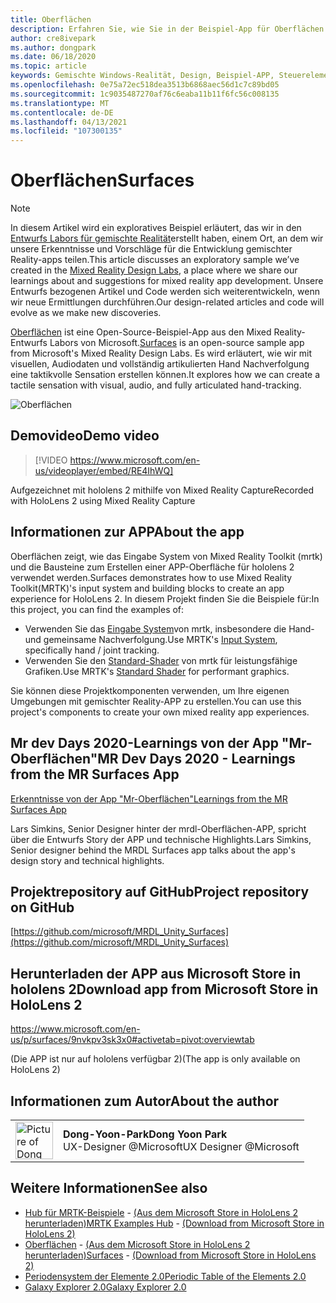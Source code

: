 ```yaml
---
title: Oberflächen
description: Erfahren Sie, wie Sie in der Beispiel-App für Oberflächen mit visuellen, Audio-und Hand zeitast-und Hand zeitast-
author: cre8ivepark
ms.author: dongpark
ms.date: 06/18/2020
ms.topic: article
keywords: Gemischte Windows-Realität, Design, Beispiel-APP, Steuerelemente, mrtk, Mixed Reality Toolkit, Unity, Beispiel-apps, Beispiel-apps, Open Source, Microsoft Store, hololens, Mixed Reality-Headset, Windows Mixed Reality-Headset, Virtual Reality-Headset
ms.openlocfilehash: 0e75a72ec518dea3513b6868aec56d1c7c89bd05
ms.sourcegitcommit: 1c9035487270af76c6eaba11b11f6fc56c008135
ms.translationtype: MT
ms.contentlocale: de-DE
ms.lasthandoff: 04/13/2021
ms.locfileid: "107300135"
---
```

# <a name="surfaces"></a><span data-ttu-id="e181e-104">Oberflächen</span><span class="sxs-lookup"><span data-stu-id="e181e-104">Surfaces</span></span>

>[!NOTE]
><span data-ttu-id="e181e-105">In diesem Artikel wird ein exploratives Beispiel erläutert, das wir in den [Entwurfs Labors für gemischte Realität](https://github.com/Microsoft/MRDesignLabs_Unity)erstellt haben, einem Ort, an dem wir unsere Erkenntnisse und Vorschläge für die Entwicklung gemischter Reality-apps teilen.</span><span class="sxs-lookup"><span data-stu-id="e181e-105">This article discusses an exploratory sample we’ve created in the [Mixed Reality Design Labs](https://github.com/Microsoft/MRDesignLabs_Unity), a place where we share our learnings about and suggestions for mixed reality app development.</span></span> <span data-ttu-id="e181e-106">Unsere Entwurfs bezogenen Artikel und Code werden sich weiterentwickeln, wenn wir neue Ermittlungen durchführen.</span><span class="sxs-lookup"><span data-stu-id="e181e-106">Our design-related articles and code will evolve as we make new discoveries.</span></span>

<span data-ttu-id="e181e-107">[Oberflächen](https://github.com/microsoft/MRDL_Unity_Surfaces)  ist eine Open-Source-Beispiel-App aus den Mixed Reality-Entwurfs Labors von Microsoft.</span><span class="sxs-lookup"><span data-stu-id="e181e-107">[Surfaces](https://github.com/microsoft/MRDL_Unity_Surfaces)  is an open-source sample app from Microsoft's Mixed Reality Design Labs.</span></span> <span data-ttu-id="e181e-108">Es wird erläutert, wie wir mit visuellen, Audiodaten und vollständig artikulierten Hand Nachverfolgung eine taktikvolle Sensation erstellen können.</span><span class="sxs-lookup"><span data-stu-id="e181e-108">It explores how we can create a tactile sensation with visual, audio, and fully articulated hand-tracking.</span></span>

![Oberflächen](images/MRDL_Surfaces_1.jpg)

## <a name="demo-video"></a><span data-ttu-id="e181e-110">Demovideo</span><span class="sxs-lookup"><span data-stu-id="e181e-110">Demo video</span></span> 

> [!VIDEO https://www.microsoft.com/en-us/videoplayer/embed/RE4IhWQ]

<span data-ttu-id="e181e-111">Aufgezeichnet mit hololens 2 mithilfe von Mixed Reality Capture</span><span class="sxs-lookup"><span data-stu-id="e181e-111">Recorded with HoloLens 2 using Mixed Reality Capture</span></span>

## <a name="about-the-app"></a><span data-ttu-id="e181e-112">Informationen zur APP</span><span class="sxs-lookup"><span data-stu-id="e181e-112">About the app</span></span>

<span data-ttu-id="e181e-113">Oberflächen zeigt, wie das Eingabe System von Mixed Reality Toolkit (mrtk) und die Bausteine zum Erstellen einer APP-Oberfläche für hololens 2 verwendet werden.</span><span class="sxs-lookup"><span data-stu-id="e181e-113">Surfaces demonstrates how to use Mixed Reality Toolkit(MRTK)'s input system and building blocks to create an app experience for HoloLens 2.</span></span> <span data-ttu-id="e181e-114">In diesem Projekt finden Sie die Beispiele für:</span><span class="sxs-lookup"><span data-stu-id="e181e-114">In this project, you can find the examples of:</span></span>

- <span data-ttu-id="e181e-115">Verwenden Sie das [Eingabe System](https://docs.microsoft.com/windows/mixed-reality/mrtk-unity/features/input/overview)von mrtk, insbesondere die Hand-und gemeinsame Nachverfolgung.</span><span class="sxs-lookup"><span data-stu-id="e181e-115">Use MRTK's [Input System](https://docs.microsoft.com/windows/mixed-reality/mrtk-unity/features/input/overview), specifically hand / joint tracking.</span></span>
- <span data-ttu-id="e181e-116">Verwenden Sie den [Standard-Shader](https://docs.microsoft.com/windows/mixed-reality/mrtk-unity/features/rendering/mrtk-standard-shader) von mrtk für leistungsfähige Grafiken.</span><span class="sxs-lookup"><span data-stu-id="e181e-116">Use MRTK's [Standard Shader](https://docs.microsoft.com/windows/mixed-reality/mrtk-unity/features/rendering/mrtk-standard-shader) for performant graphics.</span></span>

<span data-ttu-id="e181e-117">Sie können diese Projektkomponenten verwenden, um Ihre eigenen Umgebungen mit gemischter Reality-APP zu erstellen.</span><span class="sxs-lookup"><span data-stu-id="e181e-117">You can use this project's components to create your own mixed reality app experiences.</span></span>

## <a name="mr-dev-days-2020---learnings-from-the-mr-surfaces-app"></a><span data-ttu-id="e181e-118">Mr dev Days 2020-Learnings von der App "Mr-Oberflächen"</span><span class="sxs-lookup"><span data-stu-id="e181e-118">MR Dev Days 2020 - Learnings from the MR Surfaces App</span></span>

[<span data-ttu-id="e181e-119">Erkenntnisse von der App "Mr-Oberflächen"</span><span class="sxs-lookup"><span data-stu-id="e181e-119">Learnings from the MR Surfaces App</span></span>](https://channel9.msdn.com/Shows/Docs-Mixed-Reality/Learnings-from-the-MR-Surfaces-App)

<span data-ttu-id="e181e-120">Lars Simkins, Senior Designer hinter der mrdl-Oberflächen-APP, spricht über die Entwurfs Story der APP und technische Highlights.</span><span class="sxs-lookup"><span data-stu-id="e181e-120">Lars Simkins, Senior designer behind the MRDL Surfaces app talks about the app's design story and technical highlights.</span></span>

## <a name="project-repository-on-github"></a><span data-ttu-id="e181e-121">Projektrepository auf GitHub</span><span class="sxs-lookup"><span data-stu-id="e181e-121">Project repository on GitHub</span></span>

[https://github.com/microsoft/MRDL_Unity_Surfaces](https://github.com/microsoft/MRDL_Unity_Surfaces)

## <a name="download-app-from-microsoft-store-in-hololens-2"></a><span data-ttu-id="e181e-122">Herunterladen der APP aus Microsoft Store in hololens 2</span><span class="sxs-lookup"><span data-stu-id="e181e-122">Download app from Microsoft Store in HoloLens 2</span></span>

https://www.microsoft.com/en-us/p/surfaces/9nvkpv3sk3x0#activetab=pivot:overviewtab

<span data-ttu-id="e181e-123">(Die APP ist nur auf hololens verfügbar 2)</span><span class="sxs-lookup"><span data-stu-id="e181e-123">(The app is only available on HoloLens 2)</span></span>

## <a name="about-the-author"></a><span data-ttu-id="e181e-124">Informationen zum Autor</span><span class="sxs-lookup"><span data-stu-id="e181e-124">About the author</span></span>

<table style="border-collapse:collapse" padding-left="0px">
<tr>
<td style="border-style: none" width="60px"><img alt="Picture of Dong Yoon Park" width="60" height="60" src="images/dongyoonpark.jpg"></td>
<td style="border-style: none"><span data-ttu-id="e181e-125"><b>Dong-Yoon-Park</b></span><span class="sxs-lookup"><span data-stu-id="e181e-125"><b>Dong Yoon Park</b></span></span><br><span data-ttu-id="e181e-126">UX-Designer @Microsoft</span><span class="sxs-lookup"><span data-stu-id="e181e-126">UX Designer @Microsoft</span></span></td>
</tr>
</table>

## <a name="see-also"></a><span data-ttu-id="e181e-127">Weitere Informationen</span><span class="sxs-lookup"><span data-stu-id="e181e-127">See also</span></span>

* <span data-ttu-id="e181e-128">[Hub für MRTK-Beispiele](https://docs.microsoft.com/windows/mixed-reality/mrtk-unity/features/example-scenes/example-hub) - [(Aus dem Microsoft Store in HoloLens 2 herunterladen)](https://www.microsoft.com/en-us/p/mrtk-examples-hub/9mv8c39l2sj4)</span><span class="sxs-lookup"><span data-stu-id="e181e-128">[MRTK Examples Hub](https://docs.microsoft.com/windows/mixed-reality/mrtk-unity/features/example-scenes/example-hub) - [(Download from Microsoft Store in HoloLens 2)](https://www.microsoft.com/en-us/p/mrtk-examples-hub/9mv8c39l2sj4)</span></span>
* <span data-ttu-id="e181e-129">[Oberflächen](sampleapp-surfaces.md) - [(Aus dem Microsoft Store in HoloLens 2 herunterladen)](https://www.microsoft.com/en-us/p/surfaces/9nvkpv3sk3x0)</span><span class="sxs-lookup"><span data-stu-id="e181e-129">[Surfaces](sampleapp-surfaces.md) - [(Download from Microsoft Store in HoloLens 2)](https://www.microsoft.com/en-us/p/surfaces/9nvkpv3sk3x0)</span></span>
* [<span data-ttu-id="e181e-130">Periodensystem der Elemente 2.0</span><span class="sxs-lookup"><span data-stu-id="e181e-130">Periodic Table of the Elements 2.0</span></span>](https://medium.com/@dongyoonpark/bringing-the-periodic-table-of-the-elements-app-to-hololens-2-with-mrtk-v2-a6e3d8362158)
* [<span data-ttu-id="e181e-131">Galaxy Explorer 2.0</span><span class="sxs-lookup"><span data-stu-id="e181e-131">Galaxy Explorer 2.0</span></span>](galaxy-explorer-update.md)
